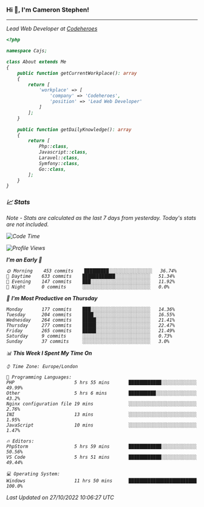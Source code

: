 ### Hi 👋, I'm Cameron Stephen!
<hr>
<p><em>Lead Web Developer at <a href="https://codeheroes.co.uk">Codeheroes</a></p>


```php
<?php

namespace Cajs;

class About extends Me
{
    public function getCurrentWorkplace(): array
    {
        return [
            'workplace' => [
                'company' => 'Codeheroes',
                'position' => 'Lead Web Developer'
            ]
        ];
    }

    public function getDailyKnowledge(): array
    {
        return [
            Php::class,
            Javascript::class,
            Laravel::class,
            Symfony::class,
            Go::class,
        ];
    }
}
```

### 📈 Stats
<p><em>Note - Stats are calculated as the last 7 days from yesterday. Today's stats are not included.</em></p>


<!--START_SECTION:waka-->
![Code Time](http://img.shields.io/badge/Code%20Time-3%2C180%20hrs%2047%20mins-blue)

![Profile Views](http://img.shields.io/badge/Profile%20Views-0-blue)

**I'm an Early 🐤** 

```text
🌞 Morning    453 commits    █████████░░░░░░░░░░░░░░░░   36.74% 
🌆 Daytime    633 commits    ████████████░░░░░░░░░░░░░   51.34% 
🌃 Evening    147 commits    ███░░░░░░░░░░░░░░░░░░░░░░   11.92% 
🌙 Night      0 commits      ░░░░░░░░░░░░░░░░░░░░░░░░░   0.0%

```
📅 **I'm Most Productive on Thursday** 

```text
Monday       177 commits    ███░░░░░░░░░░░░░░░░░░░░░░   14.36% 
Tuesday      204 commits    ████░░░░░░░░░░░░░░░░░░░░░   16.55% 
Wednesday    264 commits    █████░░░░░░░░░░░░░░░░░░░░   21.41% 
Thursday     277 commits    █████░░░░░░░░░░░░░░░░░░░░   22.47% 
Friday       265 commits    █████░░░░░░░░░░░░░░░░░░░░   21.49% 
Saturday     9 commits      ░░░░░░░░░░░░░░░░░░░░░░░░░   0.73% 
Sunday       37 commits     ░░░░░░░░░░░░░░░░░░░░░░░░░   3.0%

```


📊 **This Week I Spent My Time On** 

```text
⌚︎ Time Zone: Europe/London

💬 Programming Languages: 
PHP                      5 hrs 55 mins       ████████████░░░░░░░░░░░░░   49.99% 
Other                    5 hrs 6 mins        ██████████░░░░░░░░░░░░░░░   43.2% 
Nginx configuration file 19 mins             ░░░░░░░░░░░░░░░░░░░░░░░░░   2.76% 
INI                      13 mins             ░░░░░░░░░░░░░░░░░░░░░░░░░   1.95% 
JavaScript               10 mins             ░░░░░░░░░░░░░░░░░░░░░░░░░   1.47%

🔥 Editors: 
PhpStorm                 5 hrs 59 mins       ████████████░░░░░░░░░░░░░   50.56% 
VS Code                  5 hrs 51 mins       ████████████░░░░░░░░░░░░░   49.44%

💻 Operating System: 
Windows                  11 hrs 50 mins      █████████████████████████   100.0%

```


 Last Updated on 27/10/2022 10:06:27 UTC
<!--END_SECTION:waka-->
